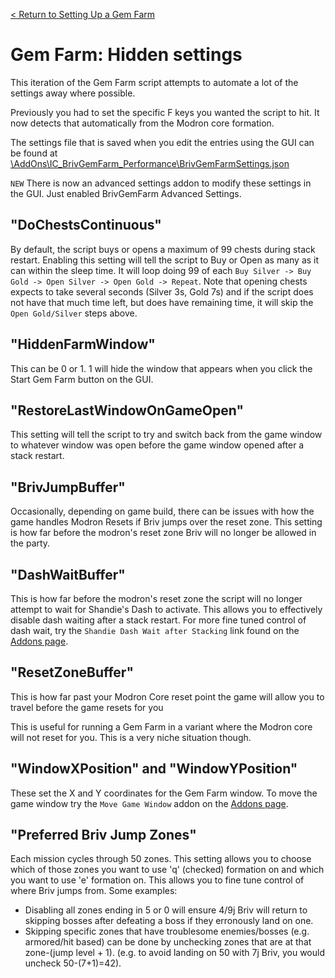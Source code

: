 [< Return to Setting Up a Gem Farm](setting-up-a-gem-farm.md)

# Gem Farm: Hidden settings

This iteration of the Gem Farm script attempts to automate a lot of the settings away where possible.

Previously you had to set the specific F keys you wanted the script to hit. It now detects that automatically from the Modron core formation.

The settings file that is saved when you edit the entries using the GUI can be found at [\AddOns\IC_BrivGemFarm_Performance\BrivGemFarmSettings.json](../AddOns/IC_BrivGemFarm_Performance/BrivGemFarmSettings.json)

``NEW`` There is now an advanced settings addon to modify these settings in the GUI. Just enabled BrivGemFarm Advanced Settings.

## "DoChestsContinuous"

By default, the script buys or opens a maximum of 99 chests during stack restart. Enabling this setting will tell the script to Buy or Open as many as it can within the sleep time. It will loop doing 99 of each ``Buy Silver -> Buy Gold -> Open Silver -> Open Gold -> Repeat``. Note that opening chests expects to take several seconds (Silver 3s, Gold 7s) and if the script does not have that much time left, but does have remaining time, it will skip the ``Open Gold/Silver`` steps above.

## "HiddenFarmWindow"

This can be 0 or 1. 1 will hide the window that appears when you click the Start Gem Farm button on the GUI.
## "RestoreLastWindowOnGameOpen"

This setting will tell the script to try and switch back from the game window to whatever window was open before the game window opened after a stack restart. 

## "BrivJumpBuffer"

Occasionally, depending on game build, there can be issues with how the game handles Modron Resets if Briv jumps over the reset zone. This setting is how far before the modron's reset zone Briv will no longer be allowed in the party. 

## "DashWaitBuffer"

This is how far before the modron's reset zone the script will no longer attempt to wait for Shandie's Dash to activate. This allows you to effectively disable dash waiting after a stack restart. For more fine tuned control of dash wait, try the ``Shandie Dash Wait after Stacking`` link found on the [Addons page](../Addons.md).
## "ResetZoneBuffer"

This is how far past your Modron Core reset point the game will allow you to travel before the game resets for you

This is useful for running a Gem Farm in a variant where the Modron core will not reset for you. This is a very niche situation though.

## "WindowXPosition" and "WindowYPosition"

These set the X and Y coordinates for the Gem Farm window. To move the game window try the ``Move Game Window`` addon on the [Addons page](../Addons.md).

## "Preferred Briv Jump Zones"

Each mission cycles through 50 zones. This setting allows you to choose which of those zones you want to use 'q' (checked) formation on and which you want to use 'e' formation on. This allows you to fine tune control of where Briv jumps from. 
Some examples:  
- Disabling all zones ending in 5 or 0 will ensure 4/9j Briv will return to skipping bosses after defeating a boss if they erronously land on one.
- Skipping specific zones that have troublesome enemies/bosses (e.g. armored/hit based) can be done by unchecking zones that are at that zone-(jump level + 1). (e.g. to avoid landing on 50 with 7j Briv, you would uncheck 50-(7+1)=42).